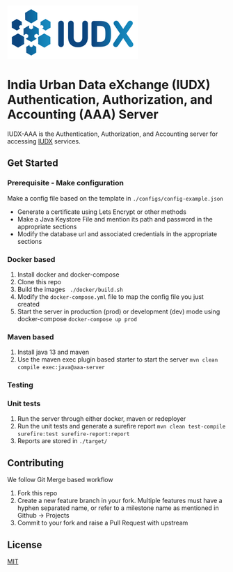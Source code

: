 ![IUDX](./readme/images/iudx.png)
# India Urban Data eXchange (IUDX) Authentication, Authorization, and Accounting (AAA) Server

IUDX-AAA is the Authentication, Authorization, and Accounting server for accessing [IUDX](https://www.iudx.org.in) services.

## Get Started

### Prerequisite - Make configuration
Make a config file based on the template in `./configs/config-example.json` 
- Generate a certificate using Lets Encrypt or other methods
- Make a Java Keystore File and mention its path and password in the appropriate sections
- Modify the database url and associated credentials in the appropriate sections

### Docker based
1. Install docker and docker-compose
2. Clone this repo
3. Build the images 
   ` ./docker/build.sh`
4. Modify the `docker-compose.yml` file to map the config file you just created
5. Start the server in production (prod) or development (dev) mode using docker-compose 
   ` docker-compose up prod `

### Maven based
1. Install java 13 and maven
2. Use the maven exec plugin based starter to start the server 
   `mvn clean compile exec:java@aaa-server`

### Testing

### Unit tests
1. Run the server through either docker, maven or redeployer
2. Run the unit tests and generate a surefire report 
   `mvn clean test-compile surefire:test surefire-report:report`
3. Reports are stored in `./target/`

## Contributing
We follow Git Merge based workflow 
1. Fork this repo
2. Create a new feature branch in your fork. Multiple features must have a hyphen separated name, or refer to a milestone name as mentioned in Github -> Projects 
3. Commit to your fork and raise a Pull Request with upstream

## License
[MIT](./LICENSE.txt)
